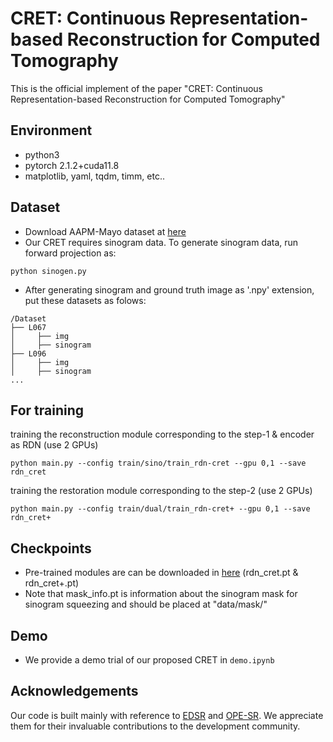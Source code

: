 # CRET: Continuous Representation-based Reconstruction for Computed Tomography

This is the official implement of the paper "CRET: Continuous Representation-based Reconstruction for Computed Tomography"

## Environment
- python3
- pytorch 2.1.2+cuda11.8
- matplotlib, yaml, tqdm, timm, etc..

## Dataset
- Download AAPM-Mayo dataset at [here](https://ctcicblog.mayo.edu/2016-low-dose-ct-grand-challenge/)
- Our CRET requires sinogram data. To generate sinogram data, run forward projection as:
```commandline
python sinogen.py 
```
- After generating sinogram and ground truth image as '.npy' extension, put these datasets as folows:
```
/Dataset
├── L067
│     ├── img
│     ├── sinogram
├── L096
│     ├── img
│     ├── sinogram
...
```

## For training
training the reconstruction module corresponding to the step-1 & encoder as RDN (use 2 GPUs)
```
python main.py --config train/sino/train_rdn-cret --gpu 0,1 --save rdn_cret
```

training the restoration module corresponding to the step-2  (use 2 GPUs)
```
python main.py --config train/dual/train_rdn-cret+ --gpu 0,1 --save rdn_cret+
```

## Checkpoints
- Pre-trained modules are can be downloaded in [here](https://drive.google.com/file/d/1iQn6YufXn4faGbCrzJiek5wLlmRcsajE/view?usp=sharing) (rdn_cret.pt & rdn_cret+.pt) 
- Note that mask_info.pt is information about the sinogram mask for sinogram squeezing and should be placed at "data/mask/"
## Demo
- We provide a demo trial of our proposed CRET in `demo.ipynb`

## Acknowledgements
Our code is built mainly with reference to [EDSR](https://github.com/sanghyun-son/EDSR-PyTorch/tree/master) and [OPE-SR](https://github.com/gaochao-s/ope-sr/tree/main).  We appreciate them for their invaluable contributions to the development community.
